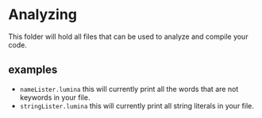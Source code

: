 # Analyzing
This folder will hold all files that can be used to analyze and compile your code.
## examples
- `nameLister.lumina` this will currently print all the words that are not keywords in your file.
- `stringLister.lumina` this will currently print all string literals in your file.
